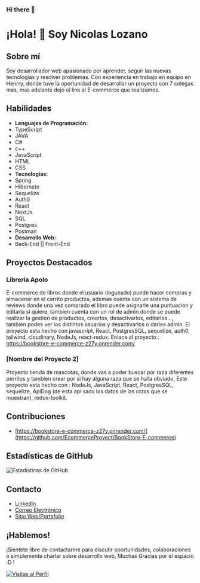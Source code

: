 ### Hi there 👋
# ¡Hola! 👋 Soy Nicolas Lozano

## Sobre mí
Soy desarrollador web apasionado por aprender, seguir las nuevas tecnologias y resolver problemas. Con experiencia en trabajo en equipo en Henrry, donde tuve la oportunidad de desarrollar un proyecto con 7 colegas mas, mas adelante dejo el link al E-commerce que realizamos.

## Habilidades
- **Lenguajes de Programación:**
- TypeScript
- JAVA
- C#
- c++
- JavaScript
- HTML
- CSS
- **Tecnologías:**
- Spring
- Hibernate
- Sequelize
- Auth0
- React
- NextJs
- SQL
- Postgres
- Postman 
- **Desarrollo Web:**
- Back-End || Front-End

  
## Proyectos Destacados
### Libreria Apolo
E-commerce de libros donde el usuario (logueado) puede hacer compras y almacenar en el carrito productos, ademas cuenta con un sistema de reviews donde una vez comprado el libro puede asignarle una puntuacion y editarla si quiere, tambien cuenta con un rol de admin donde se puede realizar la gestion de productos, crearlos, desactivarlos, editarlos..., tambien podes ver los distintos usuarios y desactivarlos o darles admin. El proyecto esta hecho con javascript, React, PostgresSQL, sequelize, auth0, tailwind, cloudinary, NodeJs, react-redux.
Enlace al proyecto : https://bookstore-e-commerce-z27y.onrender.com/

### [Nombre del Proyecto 2]
Proyecto tienda de mascotas, donde vas a poder buscar por raza diferentes perritos y tambien crear por si hay alguna raza que se halla obviado, Este proyecto esta hecho con : NodeJs, JavaScript, React, PostgresSQL, sequelize, ApiDog (de esta api saco los datos de las razas que se muestran), redux-toolkit.

## Contribuciones
- [https://bookstore-e-commerce-z27y.onrender.com/](https://github.com/EcommerceProyect/BookStore-E-commerce)

## Estadísticas de GitHub
![Estadísticas de GitHub](https://github-readme-stats.vercel.app/api?username=nicolaselozano&show_icons=true&count_private=true&hide=contribs,prs)

## Contacto
- [LinkedIn](https://www.linkedin.com/in/nicoelozano/)
- [Correo Electrónico](nicoeloza12@gmail.com)
- [Sitio Web/Portafolio](https://tu-sitio-web.com)

## ¡Hablemos!
¡Siéntete libre de contactarme para discutir oportunidades, colaboraciones o simplemente charlar sobre desarrollo web, Muchas Gracias por el espacio :D !

[![Visitas al Perfil](https://komarev.com/ghpvc/?username=nicolaselozano)](https://github.com/nicolaselozano)
<!--
**nicolaselozano/nicolaselozano** is a ✨ _special_ ✨ repository because its `README.md` (this file) appears on your GitHub profile.

Here are some ideas to get you started:

- 🔭 I’m currently working on ...
- 🌱 I’m currently learning ...
- 👯 I’m looking to collaborate on ...
- 🤔 I’m looking for help with ...
- 💬 Ask me about ...
- 📫 How to reach me: ...
- 😄 Pronouns: ...
- ⚡ Fun fact: ...
-->
